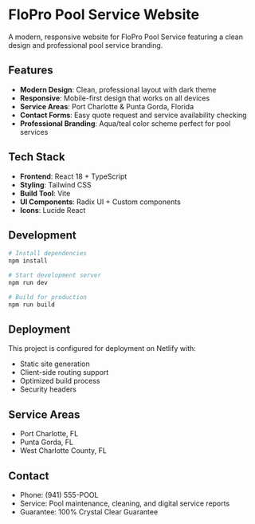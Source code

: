 # FloPro Pool Service Website

A modern, responsive website for FloPro Pool Service featuring a clean design and professional pool service branding.

## Features

- **Modern Design**: Clean, professional layout with dark theme
- **Responsive**: Mobile-first design that works on all devices
- **Service Areas**: Port Charlotte & Punta Gorda, Florida
- **Contact Forms**: Easy quote request and service availability checking
- **Professional Branding**: Aqua/teal color scheme perfect for pool services

## Tech Stack

- **Frontend**: React 18 + TypeScript
- **Styling**: Tailwind CSS
- **Build Tool**: Vite
- **UI Components**: Radix UI + Custom components
- **Icons**: Lucide React

## Development

```bash
# Install dependencies
npm install

# Start development server
npm run dev

# Build for production
npm run build
```

## Deployment

This project is configured for deployment on Netlify with:

- Static site generation
- Client-side routing support
- Optimized build process
- Security headers

## Service Areas

- Port Charlotte, FL
- Punta Gorda, FL
- West Charlotte County, FL

## Contact

- Phone: (941) 555-POOL
- Service: Pool maintenance, cleaning, and digital service reports
- Guarantee: 100% Crystal Clear Guarantee
